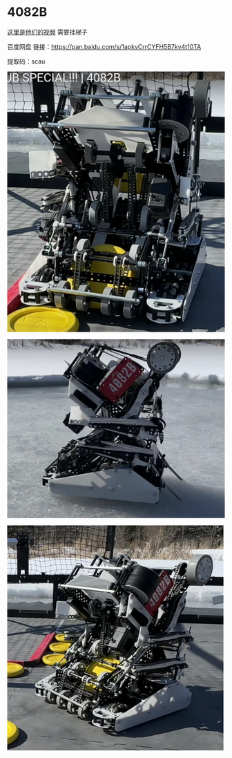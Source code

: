 # 4082B

[这里是他们的视频]([网址](https://www.youtube.com/watch?v=lyS55SRL2WI))
需要挂梯子


百度网盘
链接：https://pan.baidu.com/s/1apkvCrrCYFH5B7kv4t10TA 

提取码：scau 



![avatar](https://github.com/SCAUVEX/SCAUVEX_WIKI/blob/main/%E5%9B%BE%E7%89%87%E5%BA%93/4082B-1.png)


![avatar](https://github.com/SCAUVEX/SCAUVEX_WIKI/blob/main/%E5%9B%BE%E7%89%87%E5%BA%93/4082-3.png)


![avatar](https://github.com/SCAUVEX/SCAUVEX_WIKI/blob/main/%E5%9B%BE%E7%89%87%E5%BA%93/4082B-2.png)